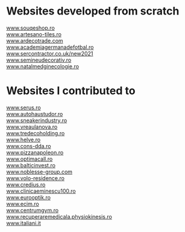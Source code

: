 # Websites developed from scratch
www.souqeshop.ro  
www.artesano-tiles.ro  
www.ardecotrade.com  
www.academiagermanadefotbal.ro  
www.sercontractor.co.uk/new2021  
www.semineudecorativ.ro  
www.natalmedginecologie.ro  

# Websites I contributed to
www.serus.ro  
www.autohaustudor.ro  
www.sneakerindustry.ro  
www.vreaulanova.ro  
www.tredecoholding.ro  
www.helve.ro  
www.cons-dda.ro  
www.pizzanapoleon.ro  
www.optimacall.ro  
www.balticinvest.ro  
www.noblesse-group.com  
www.volo-residence.ro  
www.credius.ro  
www.clinicaeminescu100.ro  
www.eurooptik.ro  
www.ecim.ro  
www.centrumgym.ro  
www.recuperaremedicala.physiokinesis.ro  
www.italiani.it  
